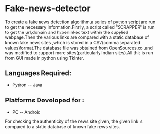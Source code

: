 # Fake-news-detector
To create a fake news detection algorithm,a series of python script are run to get the necessary information.Firstly, a script called "SCRAPPER" is run to get the url,domain and hyperlinked text within the supplied webpage.Then the various links are compared with a static database of known fake news sites ,which is stored in a CSV(comma separated values)format.The database file was obtained from OpenSources.co ,and was modified to support more sites(particularly Indian sites).All this is run from GUI made in python using TkInter.
## Languages Required:
  - Python
 -- Java
   
  ## Platforms Developed for :
  - PC
 -- Android
  
  For checking the authenticity of the news site given, the given link is 
  compared to a static database of known fake news sites.
